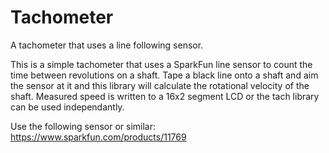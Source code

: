 # Tachometer
A tachometer that uses a line following sensor.

This is a simple tachometer that uses a SparkFun line sensor to count the time between revolutions on a shaft. Tape a black line onto a shaft and aim the sensor at it and this library will calculate the rotational velocity of the shaft. Measured speed is written to a 16x2 segment LCD or the tach library can be used independantly.

Use the following sensor or similar:
https://www.sparkfun.com/products/11769
